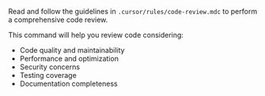 Read and follow the guidelines in `.cursor/rules/code-review.mdc` to perform a comprehensive code review.

This command will help you review code considering:
- Code quality and maintainability
- Performance and optimization
- Security concerns
- Testing coverage
- Documentation completeness
